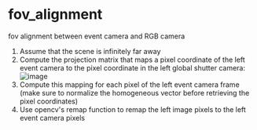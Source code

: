 # fov_alignment
fov alignment between event camera and RGB camera

1. Assume that the scene is infinitely far away
2. Compute the projection matrix that maps a pixel coordinate of the left event camera to the pixel coordinate in the left global shutter camera:
![image](https://user-images.githubusercontent.com/35663368/125096779-6bd85c80-e110-11eb-8502-3c6c60eacc67.png)
3. Compute this mapping for each pixel of the left event camera frame (make sure to normalize the homogeneous vector before retrieving the pixel coordinates)
4. Use opencv's remap function to remap the left image pixels to the left event camera pixels
